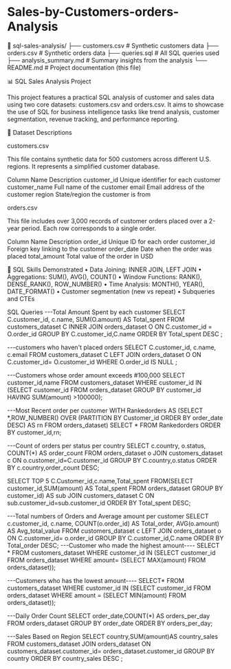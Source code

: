 # Sales-by-Customers-orders-Analysis
📁 sql-sales-analysis/
├── customers.csv         # Synthetic customers data
├── orders.csv # Synthetic orders data
├── queries.sql           # All SQL queries used
├── analysis_summary.md   # Summary insights from the analysis
└── README.md # Project documentation (this file)

📊 SQL Sales Analysis Project

This project features a practical SQL analysis of customer and sales data using two core datasets: customers.csv and orders.csv. It aims to showcase the use of SQL for business intelligence tasks like trend analysis, customer segmentation, revenue tracking, and performance reporting.

📁 Dataset Descriptions

customers.csv

This file contains synthetic data for 500 customers across different U.S. regions. It represents a simplified customer database.

Column Name
Description
customer_id
Unique identifier for each customer
customer_name
Full name of the customer
email
Email address of the customer
region
State/region the customer is from

orders.csv

This file includes over 3,000 records of customer orders placed over a 2-year period. Each row corresponds to a single order.

Column Name
Description
order_id
Unique ID for each order
customer_id
Foreign key linking to the customer
order_date
Date when the order was placed
total_amount
Total value of the order in USD

🧠 SQL Skills Demonstrated
	•	Data Joining: INNER JOIN, LEFT JOIN
	•	Aggregations: SUM(), AVG(), COUNT()
	•	Window Functions: RANK(), DENSE_RANK(), ROW_NUMBER()
	•	Time Analysis: MONTH(), YEAR(), DATE_FORMAT()
	•	Customer segmentation (new vs repeat)
	•	Subqueries and CTEs

 SQL Queries
 ---Total Amount Spent by each customer
SELECT 
C.customer_id,
c.name,
SUM(O.amount) AS Total_spent
FROM customers_dataset C
INNER JOIN orders_dataset O 
ON C.customer_id = O.order_id
GROUP BY C.customer_id,C.name
ORDER BY Total_spent DESC ; 

---customers who haven't placed orders
SELECT 
C.customer_id,
c.name,
c.email
FROM customers_dataset C
LEFT JOIN 
orders_dataset O 
ON C.customer_id= O.customer_id
WHERE O.order_id IS NULL ;


---Customers whose order amount exceeds #100,000
SELECT 
customer_id,name
FROM customers_dataset
WHERE customer_id IN (SELECT customer_id
FROM orders_dataset
GROUP BY customer_id
HAVING SUM(amount) >100000);


---Most Recent order per customer
WITH Rankedorders AS (SELECT *,ROW_NUMBER() OVER (PARTITION BY Customer_id ORDER BY order_date DESC) AS rn
FROM orders_dataset)
SELECT *
FROM Rankedorders
ORDER BY customer_id,rn;

---Count of orders per status per country
SELECT c.country,
o.status,
COUNT(*) AS order_count
FROM orders_dataset o
JOIN customers_dataset c ON o.customer_id=C.customer_id
GROUP BY C.country,o.status
ORDER BY c.country,order_count DESC;



SELECT TOP 5 C.Customer_id,c.name,Total_spent
FROM(SELECT customer_id,SUM(amount) AS Total_spent
FROM orders_dataset
GROUP BY customer_id) AS sub JOIN customers_dataset C ON sub.customer_id=sub.customer_id
ORDER BY Total_spent DESC;

---Total numbers of Orders and Average amount per customer
SELECT 
c.customer_id,
c.name,
COUNT(o.order_id) AS Total_order,
AVG(o.amount) AS Avg_total_value
FROM customers_dataset c 
LEFT JOIN orders_dataset o  ON C.customer_id= o.order_id
GROUP BY C.customer_id,C.name
ORDER BY Total_order DESC;
---Customer who made the highest amount----
SELECT *
FROM customers_dataset
WHERE customer_id IN (SELECT customer_id FROM orders_dataset WHERE amount= (SELECT MAX(amount) FROM orders_dataset));

---Customers who has the lowest amount----
SELECT*
FROM customers_dataset
WHERE customer_id IN (SELECT customer_id FROM orders_dataset WHERE amount = (SELECT MIN(amount) FROM orders_dataset));
 
 ---Daily Order Count
SELECT order_date,COUNT(*) AS orders_per_day
FROM orders_dataset
GROUP BY order_date
ORDER BY orders_per_day;

---Sales Based on Region
SELECT 
country,SUM(amount)AS country_sales
FROM customers_dataset
JOIN orders_dataset ON customers_dataset.customer_id= orders_dataset.customer_id
GROUP BY country
ORDER BY country_sales DESC ;







